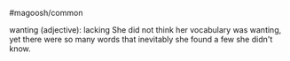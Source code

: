 #magoosh/common

wanting (adjective): lacking 
She did not think her vocabulary was wanting, yet there were so many words that inevitably she found a 
few she didn't know. 

